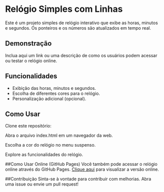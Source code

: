 # Relógio Simples com Linhas

Este é um projeto simples de relógio interativo que exibe as horas, minutos e segundos. Os ponteiros e os números são atualizados em tempo real.

## Demonstração

Inclua aqui um link ou uma descrição de como os usuários podem acessar ou testar o relógio online.

## Funcionalidades

- Exibição das horas, minutos e segundos.
- Escolha de diferentes cores para o relógio.
- Personalização adicional (opcional).

## Como Usar
 Clone este repositório:

Abra o arquivo index.html em um navegador da web.

Escolha a cor do relógio no menu suspenso.

Explore as funcionalidades do relógio.

##Como Usar Online (GitHub Pages)
Você também pode acessar o relógio online através do GitHub Pages. [Clique aqui](https://fabiovitorino97.github.io/Relogio-Analogico-Js/) para visualizar a versão online.

##Contribuição
Sinta-se à vontade para contribuir com melhorias. Abra uma issue ou envie um pull request!
